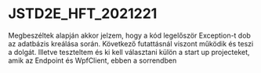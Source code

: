 # JSTD2E_HFT_2021221
Megbeszéltek alapján akkor jelzem, hogy a kód legelőször Exception-t dob az adatbázis kreálása során. Következő futattásnál viszont működik és teszi a dolgát.
Illetve teszteltem és ki kell választani külön a start up projecteket, amik az Endpoint és WpfClient, ebben a sorrendben
